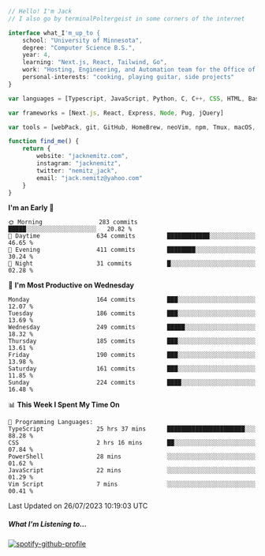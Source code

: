 ```typescript
// Hello! I'm Jack
// I also go by terminalPoltergeist in some corners of the internet

interface what_I'm_up_to {
    school: "University of Minnesota",
    degree: "Computer Science B.S.",
    year: 4,
    learning: "Next.js, React, Tailwind, Go",
    work: "Hosting, Engineering, and Automation team for the Office of Information Technology at UMN",
    personal-interests: "cooking, playing guitar, side projects"
}

var languages = [Typescript, JavaScript, Python, C, C++, CSS, HTML, Bash, VimScript]

var frameworks = [Next.js, React, Express, Node, Pug, jQuery]

var tools = [webPack, git, GitHub, HomeBrew, neoVim, npm, Tmux, macOS, Ubuntu, Docker, Nginx, Cloudflare, DigitalOcean]

function find_me() {
    return {
        website: "jacknemitz.com",
        instagram: "jacknemitz",
        twitter: "nemitz_jack",
        email: "jack.nemitz@yahoo.com"
    }
}
```

<!--START_SECTION:waka-->
**I'm an Early 🐤** 

```text
🌞 Morning                283 commits         █████░░░░░░░░░░░░░░░░░░░░   20.82 % 
🌆 Daytime                634 commits         ████████████░░░░░░░░░░░░░   46.65 % 
🌃 Evening                411 commits         ████████░░░░░░░░░░░░░░░░░   30.24 % 
🌙 Night                  31 commits          █░░░░░░░░░░░░░░░░░░░░░░░░   02.28 % 
```
📅 **I'm Most Productive on Wednesday** 

```text
Monday                   164 commits         ███░░░░░░░░░░░░░░░░░░░░░░   12.07 % 
Tuesday                  186 commits         ███░░░░░░░░░░░░░░░░░░░░░░   13.69 % 
Wednesday                249 commits         █████░░░░░░░░░░░░░░░░░░░░   18.32 % 
Thursday                 185 commits         ███░░░░░░░░░░░░░░░░░░░░░░   13.61 % 
Friday                   190 commits         ███░░░░░░░░░░░░░░░░░░░░░░   13.98 % 
Saturday                 161 commits         ███░░░░░░░░░░░░░░░░░░░░░░   11.85 % 
Sunday                   224 commits         ████░░░░░░░░░░░░░░░░░░░░░   16.48 % 
```


📊 **This Week I Spent My Time On** 

```text
💬 Programming Languages: 
TypeScript               25 hrs 37 mins      ██████████████████████░░░   88.28 % 
CSS                      2 hrs 16 mins       ██░░░░░░░░░░░░░░░░░░░░░░░   07.84 % 
PowerShell               28 mins             ░░░░░░░░░░░░░░░░░░░░░░░░░   01.62 % 
JavaScript               22 mins             ░░░░░░░░░░░░░░░░░░░░░░░░░   01.29 % 
Vim Script               7 mins              ░░░░░░░░░░░░░░░░░░░░░░░░░   00.41 % 
```


 Last Updated on 26/07/2023 10:19:03 UTC
<!--END_SECTION:waka-->

##### What I'm Listening to...

[![spotify-github-profile](https://spotify-github-profile.vercel.app/api/view?uid=jack.nemitz&cover_image=true&show_offline=true&bar_color=53b14f&bar_color_cover=false&background_color=121212FF)](https://spotify-github-profile.vercel.app/api/view?uid=jack.nemitz&redirect=true)

